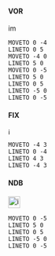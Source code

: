 #### VOR

<img width="17" alt="image" src="https://user-images.githubusercontent.com/85018190/215774803-6243f3ae-075f-41ad-9adc-a011e05fc275.png">

```
MOVETO 0 -4
LINETO 0 5
MOVETO -4 0
LINETO 5 0
MOVETO 0 -5
LINETO 5 0
LINETO 0 5
LINETO -5 0
LINETO 0 -5
```
#### FIX

<img width="13" alt="image" src="https://user-images.githubusercontent.com/85018190/215774875-701452a9-f62b-4db2-91e7-f660cfde3746.png">

```
MOVETO -4 3
LINETO 0 -4
LINETO 4 3
LINETO -4 3
```
#### NDB

<img width="24" alt="image" src="https://user-images.githubusercontent.com/85018190/215774753-5a062347-3363-44cd-a3db-22af1d6f79ac.png">

```
MOVETO 0 -5
LINETO 5 0
LINETO 0 5
LINETO -5 0
LINETO 0 -5
```
